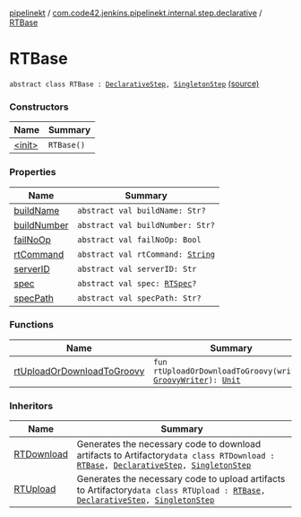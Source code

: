 [pipelinekt](../../index.md) / [com.code42.jenkins.pipelinekt.internal.step.declarative](../index.md) / [RTBase](./index.md)

# RTBase

`abstract class RTBase : `[`DeclarativeStep`](../../com.code42.jenkins.pipelinekt.core.step/-declarative-step.md)`, `[`SingletonStep`](../../com.code42.jenkins.pipelinekt.core.step/-singleton-step/index.md) [(source)](https://github.com/code42/pipelinekt/tree/master/internal/src/main/kotlin/com/code42/jenkins/pipelinekt/internal/step/declarative/RTBase.kt#L11)

### Constructors

| Name | Summary |
|---|---|
| [&lt;init&gt;](-init-.md) | `RTBase()` |

### Properties

| Name | Summary |
|---|---|
| [buildName](build-name.md) | `abstract val buildName: Str?` |
| [buildNumber](build-number.md) | `abstract val buildNumber: Str?` |
| [failNoOp](fail-no-op.md) | `abstract val failNoOp: Bool` |
| [rtCommand](rt-command.md) | `abstract val rtCommand: `[`String`](https://kotlinlang.org/api/latest/jvm/stdlib/kotlin/-string/index.html) |
| [serverID](server-i-d.md) | `abstract val serverID: Str` |
| [spec](spec.md) | `abstract val spec: `[`RTSpec`](../../com.code42.jenkins.pipelinekt.core.artifactory/-r-t-spec/index.md)`?` |
| [specPath](spec-path.md) | `abstract val specPath: Str?` |

### Functions

| Name | Summary |
|---|---|
| [rtUploadOrDownloadToGroovy](rt-upload-or-download-to-groovy.md) | `fun rtUploadOrDownloadToGroovy(writer: `[`GroovyWriter`](../../com.code42.jenkins.pipelinekt.core.writer/-groovy-writer/index.md)`): `[`Unit`](https://kotlinlang.org/api/latest/jvm/stdlib/kotlin/-unit/index.html) |

### Inheritors

| Name | Summary |
|---|---|
| [RTDownload](../-r-t-download/index.md) | Generates the necessary code to download artifacts to Artifactory`data class RTDownload : `[`RTBase`](./index.md)`, `[`DeclarativeStep`](../../com.code42.jenkins.pipelinekt.core.step/-declarative-step.md)`, `[`SingletonStep`](../../com.code42.jenkins.pipelinekt.core.step/-singleton-step/index.md) |
| [RTUpload](../-r-t-upload/index.md) | Generates the necessary code to upload artifacts to Artifactory`data class RTUpload : `[`RTBase`](./index.md)`, `[`DeclarativeStep`](../../com.code42.jenkins.pipelinekt.core.step/-declarative-step.md)`, `[`SingletonStep`](../../com.code42.jenkins.pipelinekt.core.step/-singleton-step/index.md) |
